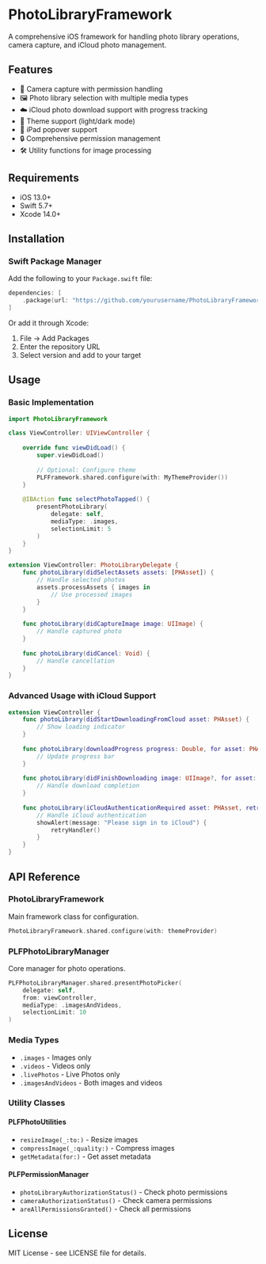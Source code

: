 # PhotoLibraryFramework

A comprehensive iOS framework for handling photo library operations, camera capture, and iCloud photo management.

## Features

- 📸 Camera capture with permission handling
- 🖼️ Photo library selection with multiple media types
- ☁️ iCloud photo download support with progress tracking
- 🎨 Theme support (light/dark mode)
- 📱 iPad popover support
- 🔒 Comprehensive permission management
- 🛠️ Utility functions for image processing

## Requirements

- iOS 13.0+
- Swift 5.7+
- Xcode 14.0+

## Installation

### Swift Package Manager

Add the following to your `Package.swift` file:

```swift
dependencies: [
    .package(url: "https://github.com/yourusername/PhotoLibraryFramework.git", from: "1.0.0")
]
```

Or add it through Xcode:
1. File → Add Packages
2. Enter the repository URL
3. Select version and add to your target

## Usage

### Basic Implementation

```swift
import PhotoLibraryFramework

class ViewController: UIViewController {
    
    override func viewDidLoad() {
        super.viewDidLoad()
        
        // Optional: Configure theme
        PLFFramework.shared.configure(with: MyThemeProvider())
    }
    
    @IBAction func selectPhotoTapped() {
        presentPhotoLibrary(
            delegate: self,
            mediaType: .images,
            selectionLimit: 5
        )
    }
}

extension ViewController: PhotoLibraryDelegate {
    func photoLibrary(didSelectAssets assets: [PHAsset]) {
        // Handle selected photos
        assets.processAssets { images in
            // Use processed images
        }
    }
    
    func photoLibrary(didCaptureImage image: UIImage) {
        // Handle captured photo
    }
    
    func photoLibrary(didCancel: Void) {
        // Handle cancellation
    }
}
```

### Advanced Usage with iCloud Support

```swift
extension ViewController {
    func photoLibrary(didStartDownloadingFromCloud asset: PHAsset) {
        // Show loading indicator
    }
    
    func photoLibrary(downloadProgress progress: Double, for asset: PHAsset) {
        // Update progress bar
    }
    
    func photoLibrary(didFinishDownloading image: UIImage?, for asset: PHAsset, error: Error?) {
        // Handle download completion
    }
    
    func photoLibrary(iCloudAuthenticationRequired asset: PHAsset, retryHandler: @escaping () -> Void) {
        // Handle iCloud authentication
        showAlert(message: "Please sign in to iCloud") {
            retryHandler()
        }
    }
}
```

## API Reference

### PhotoLibraryFramework

Main framework class for configuration.

```swift
PhotoLibraryFramework.shared.configure(with: themeProvider)
```

### PLFPhotoLibraryManager

Core manager for photo operations.

```swift
PLFPhotoLibraryManager.shared.presentPhotoPicker(
    delegate: self,
    from: viewController,
    mediaType: .imagesAndVideos,
    selectionLimit: 10
)
```

### Media Types

- `.images` - Images only
- `.videos` - Videos only  
- `.livePhotos` - Live Photos only
- `.imagesAndVideos` - Both images and videos

### Utility Classes

#### PLFPhotoUtilities
- `resizeImage(_:to:)` - Resize images
- `compressImage(_:quality:)` - Compress images
- `getMetadata(for:)` - Get asset metadata

#### PLFPermissionManager
- `photoLibraryAuthorizationStatus()` - Check photo permissions
- `cameraAuthorizationStatus()` - Check camera permissions
- `areAllPermissionsGranted()` - Check all permissions

## License

MIT License - see LICENSE file for details.